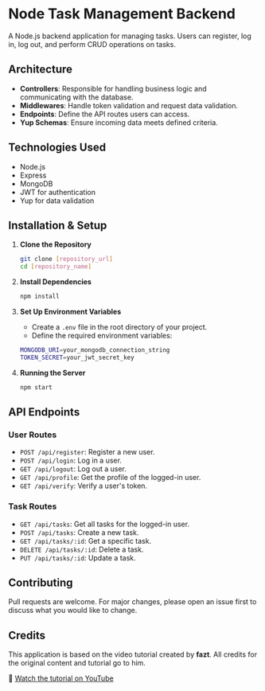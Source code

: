 # Node Task Management Backend

A Node.js backend application for managing tasks. Users can register, log in, log out, and perform CRUD operations on tasks.

## Architecture

- **Controllers**: Responsible for handling business logic and communicating with the database.
- **Middlewares**: Handle token validation and request data validation.
- **Endpoints**: Define the API routes users can access.
- **Yup Schemas**: Ensure incoming data meets defined criteria.

## Technologies Used

- Node.js
- Express
- MongoDB
- JWT for authentication
- Yup for data validation

## Installation & Setup

1. **Clone the Repository**

   ```bash
   git clone [repository_url]
   cd [repository_name]

   ```

2. **Install Dependencies**

   ```bash
   npm install

   ```

3. **Set Up Environment Variables**

   - Create a `.env` file in the root directory of your project.
   - Define the required environment variables:

   ```bash
   MONGODB_URI=your_mongodb_connection_string
   TOKEN_SECRET=your_jwt_secret_key

   ```

4. **Running the Server**
   ```bash
   npm start
   ```

## API Endpoints

### User Routes

- `POST /api/register`: Register a new user.
- `POST /api/login`: Log in a user.
- `GET /api/logout`: Log out a user.
- `GET /api/profile`: Get the profile of the logged-in user.
- `GET /api/verify`: Verify a user's token.

### Task Routes

- `GET /api/tasks`: Get all tasks for the logged-in user.
- `POST /api/tasks`: Create a new task.
- `GET /api/tasks/:id`: Get a specific task.
- `DELETE /api/tasks/:id`: Delete a task.
- `PUT /api/tasks/:id`: Update a task.

## Contributing

Pull requests are welcome. For major changes, please open an issue first to discuss what you would like to change.

## Credits

This application is based on the video tutorial created by **fazt**. All credits for the original content and tutorial go to him.

🎥 [Watch the tutorial on YouTube](https://youtu.be/NmkY4JgS21A)
